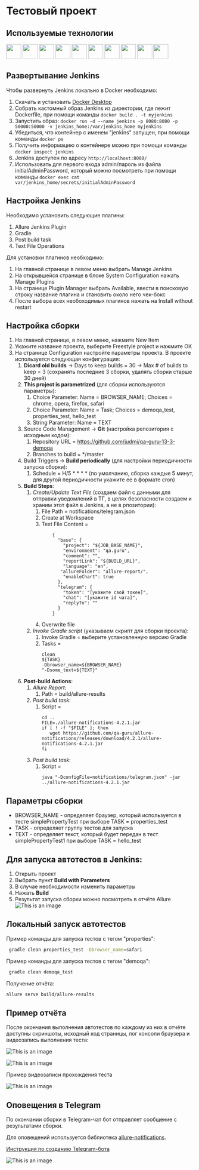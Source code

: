# Тестовый проект

## Используемые технологии

<a href="https://www.java.com/"><img src="/images/icons/java.svg" height="40"></a>
<a href="https://gradle.org/"><img src="/images/icons/gradle.svg" height="40"></a>
<a href="https://www.jetbrains.com/idea/"><img src="/images/icons/intellij-idea.svg" height="40"></a>
<a href="https://selenide.org/"><img src="/images/icons/selenide.svg" height="40"></a>
<a href="https://junit.org/"><img src="/images/icons/junit5.svg" height="40"></a>
<a href="https://aerokube.com/selenoid/latest/"><img src="/images/icons/selenoid.svg" height="40"></a>
<a href="https://www.docker.com/"><img src="/images/icons/docker-icon.svg" height="40"></a>
<a href="https://www.jenkins.io/"><img src="/images/icons/jenkins.svg" height="40"></a>
<a href="https://docs.qameta.io/allure/"><img src="/images/icons/allure.svg" height="40"></a>
<a href="https://telegram.org/"><img src="/images/icons/telegram.svg" height="40"></a>


## Развертывание Jenkins
Чтобы развернуть Jenkins локально в Docker необходимо:
1. Скачать и установить [Docker Desktop](https://www.docker.com/products/docker-desktop/)
2. Собрать кастомный образ Jenkins из директории, где лежит Dockerfile, при помощи команды
 ```docker build . -t myjenkins```
1. Запустить образ: ```docker run -d --name jenkins -p 8080:8080 -p 50000:50000 -v jenkins_home:/var/jenkins_home myjenkins```
1. Убедиться, что контейнер с именем "jenkins" запущен, при помощи команды ```docker ps```
1. Получить информацию о контейнере можно при помощи команды ```docker inspect jenkins```
1. Jenkins доступен по адресу ```http://localhost:8080/```
1. Использовать для первого входа admin/пароль из файла initialAdminPassword, который можно посмотреть при помощи команды ```docker exec cat var/jenkins_home/secrets/initialAdminPassword```

## Настройка Jenkins
Необходимо установить следующие плагины:
1. Allure Jenkins Plugin
1. Gradle
1. Post build task
1. Text File Operations

Для установки плагинов необходимо:
1. На главной странице в левом меню выбрать Manage Jenkins
1. На открывшейся странице в блоке System Configuration нажать Manage Plugins
1. На странице Plugin Manager выбрать Available, ввести в поисковую строку название плагина и становить около него чек-бокс
1. После выбора всех необоходимых плагинов нажать на Install without restart


## Настройка сборки
1. На главной странице, в левом меню, нажмите New Item
1. Укажите название проекта, выберите Freestyle project и нажмите ОК
1. На странице Configuration настройте параметры проекта. В проекте используется следующая конфигурация:
   1. **Dicard old builds** -> Days to keep builds = 30 -> Max # of builds to keep = 3 (сохранять последние 3 сборки, удалять сборки старше 30 дней)
   1. **This project is parametrized** (для сборки используются параметры):
      1. Choice Parameter: Name = BROWSER_NAME; Choices = chrome, opera, firefox, safari
      1. Choice Parameter: Name = Task; Choices = demoqa_test, properties_test, hello_test
      1. String Parameter: Name = TEXT
   1. Source Code Management -> **Git** (настройка репозитория с исходным кодом):
      1. Repository URL = https://github.com/judmi/qa-guru-13-3-demoqa
      1. Branches to build = */master
   1. Build Triggers -> **Build periodically** (для настройки периодичности запуска сборки):
      1. Schedule = H/5 * * * * (по умолчанию, сборка каждые 5 минут, для другой периодичности укажите ее в формате cron)
   1. **Build Steps**:
      1. *Create/Update Text File* (создаем файл с данными для отправки уведомлений в ТГ, в целях безопасности создаем и храним этот файл в Jenkins, а не в рпозитории):
         1. File Path = notifications/telegram.json
         1. Create at Workspace
         1. Text File Content = 
             ```
                 {
                   "base": {
                     "project": "${JOB_BASE_NAME}",
                     "environment": "qa.guru",
                     "comment": "",
                     "reportLink": "${BUILD_URL}",
                     "language": "en",
                    "allureFolder": "allure-report/",
                     "enableChart": true
                   },
                   "telegram": {
                     "token": "[укажите свой токен]",
                     "chat": "[укажите id чата]",
                     "replyTo": ""
                   }
                 }
             ```
         1. Overwrite file
      1. *Invoke Gradle script* (указываем скрипт для сборки проекта):
         1. Invoke Gradle = выберите установленную версию Gradle
         1. Tasks = 
             ```
             clean
             ${TASK}
             -Dbrowser_name=${BROWSER_NAME}
             "-Dsome_text=${TEXT}"
             ```
   1. **Post-build Actions**:
      1. *Allure Report*:
         1. Path = build/allure-results
      1. *Post build task*:
         1. Script = 
            ```
            cd ..
            FILE=./allure-notifications-4.2.1.jar
            if [ ! -f "$FILE" ]; then
               wget https://github.com/qa-guru/allure-notifications/releases/download/4.2.1/allure-notifications-4.2.1.jar
            fi
            ```
      1. *Post build task*:
         1. Script = 
            ```
            java "-DconfigFile=notifications/telegram.json" -jar ../allure-notifications-4.2.1.jar
            ```

## Параметры сборки

* BROWSER_NAME - определяет браузер, который используется в тесте simplePropertyTest при выборе TASK = properties_test
* TASK - определяет группу тестов для запуска
* TEXT - определяет текст, который будет передан в тест simplePropertyTest1 при выборе TASK = hello_test

## Для запуска автотестов в Jenkins:
1. Открыть проект
1. Выбрать пункт **Build with Parameters**
1. В случае необходимости изменить параметры
1. Нажать **Build**
1. Результат запуска сборки можно посмотреть в отчёте Allure
![This is an image](/images/screenshots/build.PNG)

## Локальный запуск автотестов
Пример команды для запуска тестов с тегом "properties":
```bash
 gradle clean properties_test -Dbrowser_name=safari
```
Пример команды для запуска тестов с тегом "demoqa":
```bash
 gradle clean demoqa_test
```

Получение отчёта:
```bash
allure serve build/allure-results
```


## Пример отчёта
После окончания выполнения автотестов по каждому из них в отчёте доступны скриншоты, исходный код страницы, лог консоли браузера и видеозапись выполнения теста:

![This is an image](/images/screenshots/allure-report-1.PNG)

![This is an image](/images/screenshots/allure-report.PNG)


Пример видеозаписи прохождения теста

![This is an image](/images/screenshots/demoqa-test.gif)


## Оповещения в Telegram
По окончании сборки в Telegram-чат бот отправляет сообщение с результатами сборки.

Для оповещений используется библиотека [allure-notifications](https://github.com/qa-guru/allure-notifications).

[Инструкция по созданию Telegram-бота](https://github.com/qa-guru/knowledge-base/wiki/11.-%D0%A2%D0%B5%D0%BB%D0%B5%D0%B3%D1%80%D0%B0%D0%BC-%D0%B1%D0%BE%D1%82.-%D0%9E%D1%82%D0%BF%D1%80%D0%B0%D0%B2%D0%BB%D1%8F%D0%B5%D0%BC-%D1%83%D0%B2%D0%B5%D0%B4%D0%BE%D0%BC%D0%BB%D0%B5%D0%BD%D0%B8%D1%8F-%D0%BE-%D1%80%D0%B5%D0%B7%D1%83%D0%BB%D1%8C%D1%82%D0%B0%D1%82%D0%B0%D1%85-%D0%BF%D1%80%D0%BE%D1%85%D0%BE%D0%B6%D0%B4%D0%B5%D0%BD%D0%B8%D1%8F-%D1%82%D0%B5%D1%81%D1%82%D0%BE%D0%B2)

![This is an image](/images/screenshots/telegram-notification.PNG)
